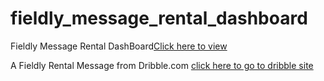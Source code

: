 # fieldly_message_rental_dashboard

Fieldly Message Rental DashBoard[Click here to view](./index.html)

A Fieldly Rental Message from Dribble.com [click here to go to dribble site](https://dribbble.com/shots/10805571/attachments/2462746?mode=media)
